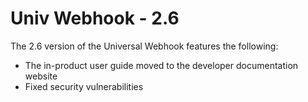 # Univ Webhook - 2.6

The 2.6 version of the Universal Webhook features the following:

* The in-product user guide moved to the developer documentation website
* Fixed security vulnerabilities
